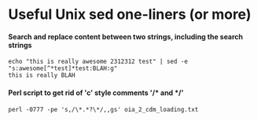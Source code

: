 # Useful Unix sed one-liners (or more)

#### Search and replace content between two strings, including the search strings

```
echo "this is really awesome 2312312 test" | sed -e "s:awesome[^*test]*test:BLAH:g"
this is really BLAH
```

#### Perl script to get rid of 'c' style comments '/* and */'
```
perl -0777 -pe 's,/\*.*?\*/,,gs' oia_2_cdm_loading.txt
```
